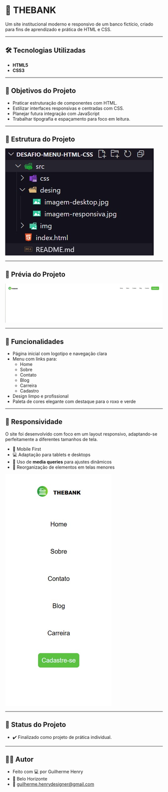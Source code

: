 # 🏦 THEBANK

Um site institucional moderno e responsivo de um banco fictício, criado para fins de aprendizado e prática de HTML e CSS.

---

## 🛠️ Tecnologias Utilizadas

- **HTML5**
- **CSS3**
---

## 🎯 Objetivos do Projeto
- Praticar estruturação de componentes com HTML.
- Estilizar interfaces responsivas e centradas com CSS.
- Planejar futura integração com JavaScript
- Trabalhar tipografia e espaçamento para foco em leitura.

---

## 📂 Estrutura do Projeto
![THEBANK - Captura de Tela](src/desing/estrutura-projeto.jpg)

---
## 📸 Prévia do Projeto

![THEBANK - Captura de Tela](src/desing/imagem-desktop.jpg)

---

## 📌 Funcionalidades

- Página inicial com logotipo e navegação clara
- Menu com links para:
  - Home
  - Sobre
  - Contato
  - Blog
  - Carreira
  - Cadastro
- Design limpo e profissional
- Paleta de cores elegante com destaque para o roxo e verde

---

## 📱 Responsividade

O site foi desenvolvido com foco em um layout responsivo, adaptando-se perfeitamente a diferentes tamanhos de tela.

- 📱 Mobile First
- 💻 Adaptação para tablets e desktops
- 🔁 Uso de **media queries** para ajustes dinâmicos
- 🔀 Reorganização de elementos em telas menores

![THEBANK - Captura de Tela](src/desing/imagem-responsiva.jpg)

---
## 📌 Status do Projeto
- ✔️ Finalizado como projeto de prática individual.

---

## 🙋‍♂️ Autor
- Feito com 💻 por Guilherme Henry
- 📍 Belo Horizonte
- 📧 guilherme.henrydesigner@gmail.com


